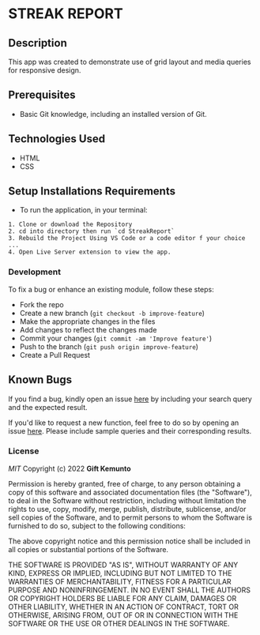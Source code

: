 # STREAK REPORT

## Description
This app was created to demonstrate use of grid layout and media queries for responsive design.



## Prerequisites

- Basic Git knowledge, including an installed version of Git.


## Technologies Used 

- HTML
- CSS



## Setup Installations Requirements
   * To run the application, in your terminal:

    1. Clone or download the Repository
    2. cd into directory then run `cd StreakReport`
    3. Rebuild the Project Using VS Code or a code editor f your choice ...
    4. Open Live Server extension to view the app.
  

### Development

To fix a bug or enhance an existing module, follow these steps:

- Fork the repo
- Create a new branch (`git checkout -b improve-feature`)
- Make the appropriate changes in the files
- Add changes to reflect the changes made
- Commit your changes (`git commit -am 'Improve feature'`)
- Push to the branch (`git push origin improve-feature`)
- Create a Pull Request 

## Known Bugs

If you find a bug, kindly open an issue [here](https://github.com/Kemuntogift/StreakReport/issues/new) by including your search query and the expected result.

If you'd like to request a new function, feel free to do so by opening an issue [here](https://github.com/Kemuntogift/StreakReport/issues/new). Please include sample queries and their corresponding results.

### License

*MIT*
Copyright (c) 2022 **Gift Kemunto**

Permission is hereby granted, free of charge, to any person obtaining a copy of this software and associated documentation files (the "Software"), to deal in the Software without restriction, including without limitation the rights to use, copy, modify, merge, publish, distribute, sublicense, and/or sell copies of the Software, and to permit persons to whom the Software is furnished to do so, subject to the following conditions:

The above copyright notice and this permission notice shall be included in all copies or substantial portions of the Software.

THE SOFTWARE IS PROVIDED "AS IS", WITHOUT WARRANTY OF ANY KIND, EXPRESS OR IMPLIED, INCLUDING BUT NOT LIMITED TO THE WARRANTIES OF MERCHANTABILITY, FITNESS FOR A PARTICULAR PURPOSE AND NONINFRINGEMENT. IN NO EVENT SHALL THE AUTHORS OR COPYRIGHT HOLDERS BE LIABLE FOR ANY CLAIM, DAMAGES OR OTHER LIABILITY, WHETHER IN AN ACTION OF CONTRACT, TORT OR OTHERWISE, ARISING FROM, OUT OF OR IN CONNECTION WITH THE SOFTWARE OR THE USE OR OTHER DEALINGS IN THE SOFTWARE.
